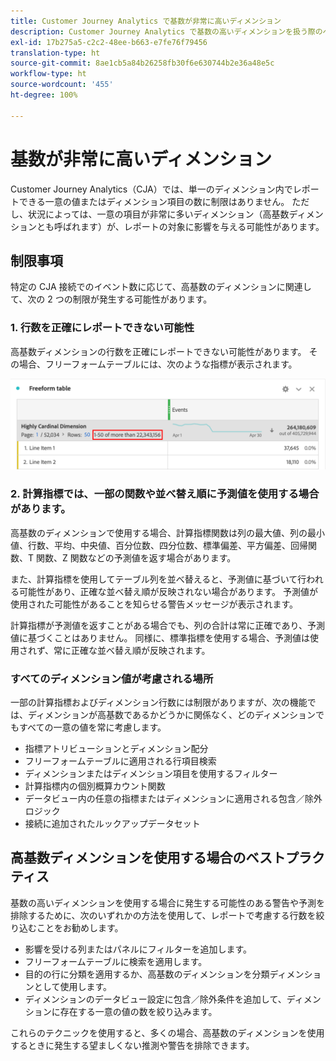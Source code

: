 ```yaml
---
title: Customer Journey Analytics で基数が非常に高いディメンション
description: Customer Journey Analytics で基数の高いディメンションを扱う際のベストプラクティスを説明します。
exl-id: 17b275a5-c2c2-48ee-b663-e7fe76f79456
translation-type: ht
source-git-commit: 8ae1cb5a84b26258fb30f6e630744b2e36a48e5c
workflow-type: ht
source-wordcount: '455'
ht-degree: 100%

---
```


# 基数が非常に高いディメンション

Customer Journey Analytics（CJA）では、単一のディメンション内でレポートできる一意の値またはディメンション項目の数に制限はありません。 ただし、状況によっては、一意の項目が非常に多いディメンション（高基数ディメンションとも呼ばれます）が、レポートの対象に影響を与える可能性があります。

## 制限事項

特定の CJA 接続でのイベント数に応じて、高基数のディメンションに関連して、次の 2 つの制限が発生する可能性があります。

### 1. 行数を正確にレポートできない可能性

高基数ディメンションの行数を正確にレポートできない可能性があります。 その場合、フリーフォームテーブルには、次のような指標が表示されます。

![](assets/high-cardinality.png)

### 2. 計算指標では、一部の関数や並べ替え順に予測値を使用する場合があります。

高基数のディメンションで使用する場合、計算指標関数は列の最大値、列の最小値、行数、平均、中央値、百分位数、四分位数、標準偏差、平方偏差、回帰関数、T 関数、Z 関数などの予測値を返す場合があります。

また、計算指標を使用してテーブル列を並べ替えると、予測値に基づいて行われる可能性があり、正確な並べ替え順が反映されない場合があります。 予測値が使用された可能性があることを知らせる警告メッセージが表示されます。

計算指標が予測値を返すことがある場合でも、列の合計は常に正確であり、予測値に基づくことはありません。 同様に、標準指標を使用する場合、予測値は使用されず、常に正確な並べ替え順が反映されます。

### すべてのディメンション値が考慮される場所

一部の計算指標およびディメンション行数には制限がありますが、次の機能では、ディメンションが高基数であるかどうかに関係なく、どのディメンションでもすべての一意の値を常に考慮します。

* 指標アトリビューションとディメンション配分
* フリーフォームテーブルに適用される行項目検索
* ディメンションまたはディメンション項目を使用するフィルター
* 計算指標内の個別概算カウント関数
* データビュー内の任意の指標またはディメンションに適用される包含／除外ロジック
* 接続に追加されたルックアップデータセット

## 高基数ディメンションを使用する場合のベストプラクティス

基数の高いディメンションを使用する場合に発生する可能性のある警告や予測を排除するために、次のいずれかの方法を使用して、レポートで考慮する行数を絞り込むことをお勧めします。

* 影響を受ける列またはパネルにフィルターを追加します。
* フリーフォームテーブルに検索を適用します。
* 目的の行に分類を適用するか、高基数のディメンションを分類ディメンションとして使用します。
* ディメンションのデータビュー設定に包含／除外条件を追加して、ディメンションに存在する一意の値の数を絞り込みます。

これらのテクニックを使用すると、多くの場合、高基数のディメンションを使用するときに発生する望ましくない推測や警告を排除できます。
